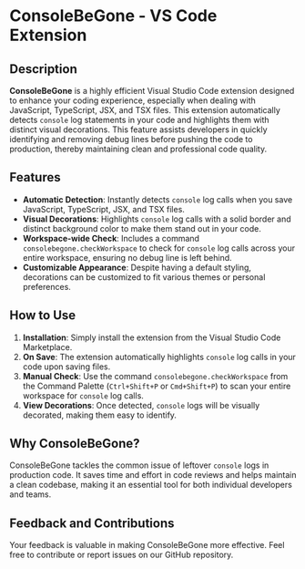 # ConsoleBeGone - VS Code Extension

## Description
**ConsoleBeGone** is a highly efficient Visual Studio Code extension designed to enhance your coding experience, especially when dealing with JavaScript, TypeScript, JSX, and TSX files. This extension automatically detects `console` log statements in your code and highlights them with distinct visual decorations. This feature assists developers in quickly identifying and removing debug lines before pushing the code to production, thereby maintaining clean and professional code quality.

## Features
- **Automatic Detection**: Instantly detects `console` log calls when you save JavaScript, TypeScript, JSX, and TSX files.
- **Visual Decorations**: Highlights `console` log calls with a solid border and distinct background color to make them stand out in your code.
- **Workspace-wide Check**: Includes a command `consolebegone.checkWorkspace` to check for `console` log calls across your entire workspace, ensuring no debug line is left behind.
- **Customizable Appearance**: Despite having a default styling, decorations can be customized to fit various themes or personal preferences.

## How to Use
1. **Installation**: Simply install the extension from the Visual Studio Code Marketplace.
2. **On Save**: The extension automatically highlights `console` log calls in your code upon saving files.
3. **Manual Check**: Use the command `consolebegone.checkWorkspace` from the Command Palette (`Ctrl+Shift+P` or `Cmd+Shift+P`) to scan your entire workspace for `console` log calls.
4. **View Decorations**: Once detected, `console` logs will be visually decorated, making them easy to identify.

## Why ConsoleBeGone?
ConsoleBeGone tackles the common issue of leftover `console` logs in production code. It saves time and effort in code reviews and helps maintain a clean codebase, making it an essential tool for both individual developers and teams.

## Feedback and Contributions
Your feedback is valuable in making ConsoleBeGone more effective. Feel free to contribute or report issues on our GitHub repository.
